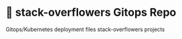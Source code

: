 # :robot: stack-overflowers Gitops Repo

Gitops/Kubernetes deployment files stack-overflowers projects
